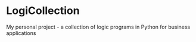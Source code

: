 # LogiCollection
My personal project - a collection of logic programs in Python for business applications
